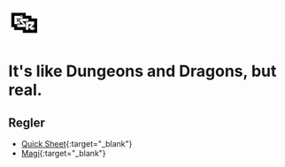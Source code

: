 ![GitHub Logo](/images/osr-logo.png) 

# It's like Dungeons and Dragons, but real.

## Regler
* [Quick Sheet](/pdfs/fantasy-regler.pdf){:target="_blank"}
* [Magi](/rules/rules-magic.md){:target="_blank"}
